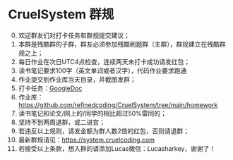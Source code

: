 # CruelSystem 群规
0. 欢迎群友们对打卡任务和群规提交建议；
1. 本群是残酷群的子群，群友必须参加残酷刷题群（主群），群规建立在残酷群规之上；
2. 每日作业在次日UTC4点检查，连续两天未打卡成功请发红包；
3. 读书笔记要求100字（英文单词或者汉字），代码作业要求跑通
4. 作业提交到作业库当天目录，并截图发群；
5. 打卡任务：[GoogleDoc](https://docs.google.com/spreadsheets/d/16ExzOZJB_mrGkvUkXOvrlhFz1jV0b_Fb4jM0oqRhu5I/edit#gid=722266616)
6. 作业库：https://github.com/refinedcoding/CruelSystem/tree/main/homework
7. 读书笔记和论文/网上的/同学的相比超过50%雷同的；
8. 坚持不到两周退群，或二进宫；
9. 若违反以上规则，请发金额为群人数2倍的红包，否则请退群；
10. 最新群规请见：https://system.cruelcoding.com
11. 若接受以上条款，想入群的请添加Lucas微信：Lucasharkey，谢谢了！

